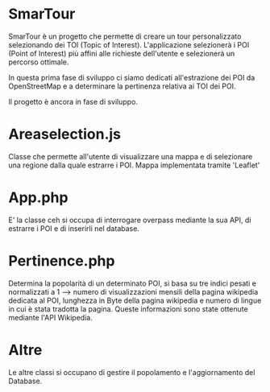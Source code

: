 # SmarTour

SmarTour è un progetto che permette di creare un tour personalizzato selezionando dei TOI (Topic of Interest). L'applicazione selezionerà i POI (Point of Interest) più affini alle richieste dell'utente e selezionerà un percorso ottimale. 

In questa prima fase di sviluppo ci siamo dedicati all'estrazione dei POI da OpenStreetMap e a determinare la pertinenza relativa ai TOI dei POI.

Il progetto è ancora in fase di sviluppo.

# Areaselection.js
Classe che permette all'utente di visualizzare una mappa e di selezionare una regione dalla quale estrarre i POI. Mappa implementata tramite 'Leaflet'

# App.php 
E' la classe ceh si occupa di interrogare overpass mediante la sua API, di estrarre i POI e di inserirli nel database.

# Pertinence.php
Determina la popolarità di un determinato POI, si basa su tre indici pesati e normalizzati a 1 --> numero di visualizzazioni mensili della pagina wikipedia dedicata al POI, lunghezza in Byte della pagina wikipedia
e numero di lingue in cui è stata tradotta la pagina. Queste informazioni sono state ottenute mediante l'API Wikipedia.

# Altre
Le altre classi si occupano di gestire il popolamento e l'aggiornamento del Database. 
